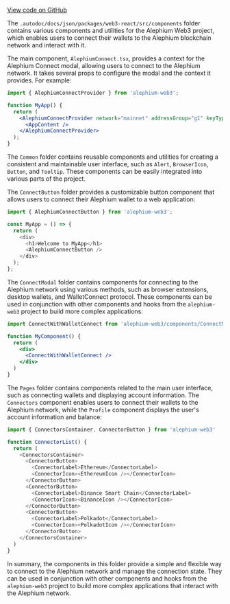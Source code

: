 [View code on GitHub](https://github.com/alephium/alephium-web3/.autodoc/docs/json/packages/web3-react/src/components)

The `.autodoc/docs/json/packages/web3-react/src/components` folder contains various components and utilities for the Alephium Web3 project, which enables users to connect their wallets to the Alephium blockchain network and interact with it.

The main component, `AlephiumConnect.tsx`, provides a context for the Alephium Connect modal, allowing users to connect to the Alephium network. It takes several props to configure the modal and the context it provides. For example:

```jsx
import { AlephiumConnectProvider } from 'alephium-web3';

function MyApp() {
  return (
    <AlephiumConnectProvider network="mainnet" addressGroup="g1" keyType="secp256k1">
      <AppContent />
    </AlephiumConnectProvider>
  );
}
```

The `Common` folder contains reusable components and utilities for creating a consistent and maintainable user interface, such as `Alert`, `BrowserIcon`, `Button`, and `Tooltip`. These components can be easily integrated into various parts of the project.

The `ConnectButton` folder provides a customizable button component that allows users to connect their Alephium wallet to a web application:

```javascript
import { AlephiumConnectButton } from 'alephium-web3';

const MyApp = () => {
  return (
    <div>
      <h1>Welcome to MyApp</h1>
      <AlephiumConnectButton />
    </div>
  );
};
```

The `ConnectModal` folder contains components for connecting to the Alephium network using various methods, such as browser extensions, desktop wallets, and WalletConnect protocol. These components can be used in conjunction with other components and hooks from the `alephium-web3` project to build more complex applications:

```jsx
import ConnectWithWalletConnect from 'alephium-web3/components/ConnectModal/ConnectWithWalletConnect'

function MyComponent() {
  return (
    <div>
      <ConnectWithWalletConnect />
    </div>
  )
}
```

The `Pages` folder contains components related to the main user interface, such as connecting wallets and displaying account information. The `Connectors` component enables users to connect their wallets to the Alephium network, while the `Profile` component displays the user's account information and balance:

```javascript
import { ConnectorsContainer, ConnectorButton } from 'alephium-web3'

function ConnectorList() {
  return (
    <ConnectorsContainer>
      <ConnectorButton>
        <ConnectorLabel>Ethereum</ConnectorLabel>
        <ConnectorIcon><EthereumIcon /></ConnectorIcon>
      </ConnectorButton>
      <ConnectorButton>
        <ConnectorLabel>Binance Smart Chain</ConnectorLabel>
        <ConnectorIcon><BinanceIcon /></ConnectorIcon>
      </ConnectorButton>
      <ConnectorButton>
        <ConnectorLabel>Polkadot</ConnectorLabel>
        <ConnectorIcon><PolkadotIcon /></ConnectorIcon>
      </ConnectorButton>
    </ConnectorsContainer>
  )
}
```

In summary, the components in this folder provide a simple and flexible way to connect to the Alephium network and manage the connection state. They can be used in conjunction with other components and hooks from the `alephium-web3` project to build more complex applications that interact with the Alephium network.
